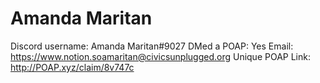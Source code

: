 # Amanda Maritan

Discord username: Amanda Maritan#9027
DMed a POAP: Yes
Email: https://www.notion.soamaritan@civicsunplugged.org
Unique POAP Link: http://POAP.xyz/claim/8v747c
